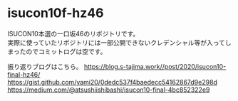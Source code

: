 # isucon10f-hz46
 
ISUCON10本選の一口坂46のリポジトリです。  
実際に使っていたリポジトリには一部公開できないクレデンシャル等が入ってしまったのでコミットログは空です。

振り返りブログはこちら。
https://blog.s-tajima.work//post/2020/isucon10-final-hz46/
https://gist.github.com/yami20/0dedc537f4baedecc54162867d9e298d
https://medium.com/@atsushiishibashi/isucon10-final-4bc852322e9
